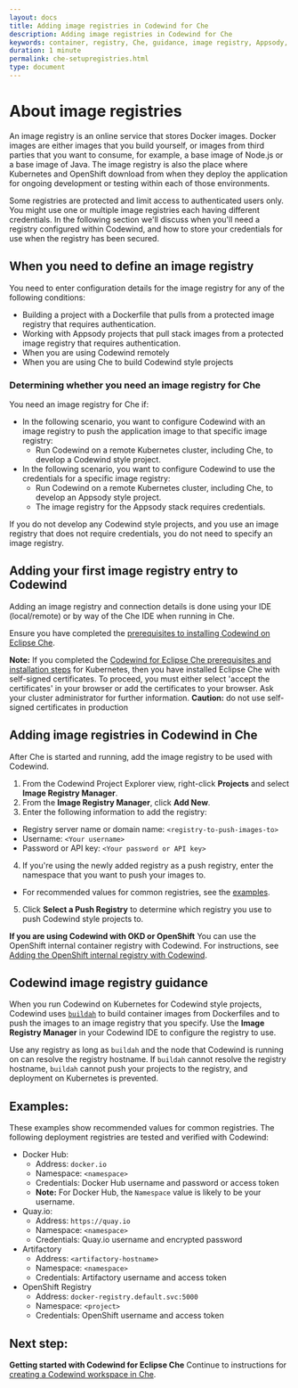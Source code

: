 ```yaml
---
layout: docs
title: Adding image registries in Codewind for Che
description: Adding image registries in Codewind for Che
keywords: container, registry, Che, guidance, image registry, Appsody, Docker, name, push registry, Kubernetes
duration: 1 minute
permalink: che-setupregistries.html
type: document
---
```


# About image registries

An image registry is an online service that stores Docker images. Docker images are either images that you build yourself, or images from third parties that you want to consume, for example, a base image of Node.js or a base image of Java. The image registry is also the place where Kubernetes and OpenShift download from when they deploy the application for ongoing development or testing within each of those environments.

Some registries are protected and limit access to authenticated users only. You might use one or multiple image registries each having different credentials. In the following section we'll discuss when you'll need a registry configured within Codewind, and how to store your credentials for use when the registry has been secured. 

## When you need to define an image registry
You need to enter configuration details for the image registry for any of the following conditions:
- Building a project with a Dockerfile that pulls from a protected image registry that requires authentication.
- Working with Appsody projects that pull stack images from a protected image registry that requires authentication.
- When you are using Codewind remotely
- When you are using Che to build Codewind style projects

### Determining whether you need an image registry for Che
You need an image registry for Che if:
- In the following scenario, you want to configure Codewind with an image registry to push the application image to that specific image registry:
    - Run Codewind on a remote Kubernetes cluster, including Che, to develop a Codewind style project.
- In the following scenario, you want to configure Codewind to use the credentials for a specific image registry:
    - Run Codewind on a remote Kubernetes cluster, including Che, to develop an Appsody style project.
    - The image registry for the Appsody stack requires credentials.

If you do not develop any Codewind style projects, and you use an image registry that does not require credentials, you do not need to specify an image registry.

## Adding your first image registry entry to Codewind
Adding an image registry and connection details is done using your IDE (local/remote) or by way of the Che IDE when running in Che. 

Ensure you have completed the [prerequisites to installing Codewind on Eclipse Che](./che-installinfo.html#prerequisites).

**Note:** If you completed the [Codewind for Eclipse Che prerequisites and installation steps](./che-installinfo.html#installing-che-to-use-with-codewind) for Kubernetes, then you have installed Eclipse Che with self-signed certificates. To proceed, you must either select 'accept the certificates' in your browser or add the certificates to your browser. Ask your cluster administrator for further information. **Caution:** do not use self-signed certificates in production

## Adding image registries in Codewind in Che
After Che is started and running, add the image registry to be used with Codewind.
1. From the Codewind Project Explorer view, right-click **Projects** and select **Image Registry Manager**.
2. From the **Image Registry Manager**, click **Add New**.
3. Enter the following information to add the registry:
  - Registry server name or domain name: `<registry-to-push-images-to>`
  - Username: `<Your username>`
  - Password or API key: `<Your password or API key>`
4. If you're using the newly added registry as a push registry, enter the namespace that you want to push your images to.
  - For recommended values for common registries, see the [examples](#examples).
5. Click **Select a Push Registry** to determine which registry you use to push Codewind style projects to.

**If you are using Codewind with OKD or OpenShift** You can use the OpenShift internal container registry with Codewind. For instructions, see [Adding the OpenShift internal registry with Codewind](openshiftregistry.html).

## Codewind image registry guidance
When you run Codewind on Kubernetes for Codewind style projects, Codewind uses [`buildah`](https://github.com/containers/buildah) to build container images from Dockerfiles and to push the images to an image registry that you specify. Use the **Image Registry Manager** in your Codewind IDE to configure the registry to use. 

Use any registry as long as `buildah` and the node that Codewind is running on can resolve the registry hostname. If `buildah` cannot resolve the registry hostname, `buildah` cannot push your projects to the registry, and deployment on Kubernetes is prevented.

## Examples:
These examples show recommended values for common registries. The following deployment registries are tested and verified with Codewind:
- Docker Hub:
    - Address: `docker.io`
    - Namespace: `<namespace>`
    - Credentials: Docker Hub username and password or access token
    - **Note:** For Docker Hub, the `Namespace` value is likely to be your username. 
- Quay.io:
    - Address: `https://quay.io`
    - Namespace: `<namespace>`
    - Credentials: Quay.io username and encrypted password
- Artifactory
    - Address: `<artifactory-hostname>`
    - Namespace: `<namespace>`
    - Credentials: Artifactory username and access token
- OpenShift Registry
    - Address: `docker-registry.default.svc:5000`
    - Namespace: `<project>`
    - Credentials: OpenShift username and access token

## Next step: 

**Getting started with Codewind for Eclipse Che** Continue to instructions for [creating a Codewind workspace in Che](che-createcodewindworkspace.html).
